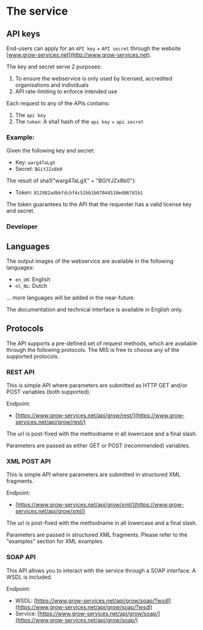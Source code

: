 # The service

## API keys

End-users can apply for an `API key` + `API secret` through the website [www.grow-services.net](http://www.grow-services.net). 

The key and secret serve 2 purposes:

1. To ensure the webservice is only used by licensed, accredited organisations and individuals
2. API rate-limiting to enforce intended use

Each request to any of the APIs contains:

1. The `api key`
2. The `token`: A sha1 hash of the `api key` + `api secret`

### Example:

Given the following key and secret:

* Key: `warg47aLgX`
* Secret: `BGiYJZx8b0`

The result of sha1("warg47aLgX" + "BGiYJZx8b0"):

* Token: `812982adbbfdcbf4c52bb1b07044510ed867d1b1`

The token guarantees to the API that the requester has a valid license key and secret.

### Developer 

## Languages

The output images of the webservice are available in  the following languages:

* `en_UK`: English
* `nl_NL`: Dutch

... more languages will be added in the near-future.

The documentation and technical interface is available in English only.

## Protocols

The API supports a pre-defined set of request methods, which are available through the following protocols. The MIS is free to choose any of the supported protocols.

### REST API

This is simple API where parameters are submitted as HTTP GET and/or POST variables (both supported).

Endpoint:

* [https://www.grow-services.net/api/grow/rest/](https://www.grow-services.net/api/grow/rest/)

The url is post-fixed with the methodname in all lowercase and a final slash.

Parameters are passed as either GET or POST (recommended) variables.

### XML POST API 

This is simple API where parameters are submitted in structured XML fragments.

Endpoint:

* [https://www.grow-services.net/api/grow/xml/](https://www.grow-services.net/api/grow/xml/)

The url is post-fixed with the methodname in all lowercase and a final slash.

Parameters are passed in structured XML fragments. Please refer to the "examples" section for XML examples.

### SOAP API

This API allows you to interact with the service through a SOAP interface. A WSDL is included.

Endpoint:

* WSDL: [https://www.grow-services.net/api/grow/soap/?wsdl](https://www.grow-services.net/api/grow/soap/?wsdl)
* Service: [https://www.grow-services.net/api/grow/soap/](https://www.grow-services.net/api/grow/soap/)

